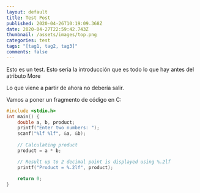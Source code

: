 ```yaml
---
layout: default
title: Test Post
published: 2020-04-26T10:19:09.368Z
date: 2020-04-27T22:59:42.743Z
thumbnail: /assets/images/top.png
categories: test
tags: "[tag1, tag2, tag3]"
comments: false
---
```

Esto es un test. Esto seria la introducción que es todo lo que hay antes del atributo More

<!--more-->

Lo que viene a partir de ahora no debería salir.

Vamos a poner un fragmento de código en C:

```c
#include <stdio.h>
int main() {
    double a, b, product;
    printf("Enter two numbers: ");
    scanf("%lf %lf", &a, &b);  
 
    // Calculating product
    product = a * b;

    // Result up to 2 decimal point is displayed using %.2lf
    printf("Product = %.2lf", product);
    
    return 0;
}

```